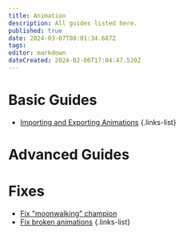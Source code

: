 ```yaml
---
title: Animation
description: All guides listed here.
published: true
date: 2024-03-07T00:01:34.687Z
tags: 
editor: markdown
dateCreated: 2024-02-06T17:04:47.520Z
---
```


# Basic Guides
- [Importing and Exporting Animations](/specific-guide/animation/Importing-and-Exporting-Animation)
{.links-list}


# Advanced Guides

# Fixes
- [Fix "moonwalking" champion](/specific-guide/animation/How_to_fix_moonwalking)
- [Fix broken animations](/specific-guide/animation/fix-broken-animations)
{.links-list}

